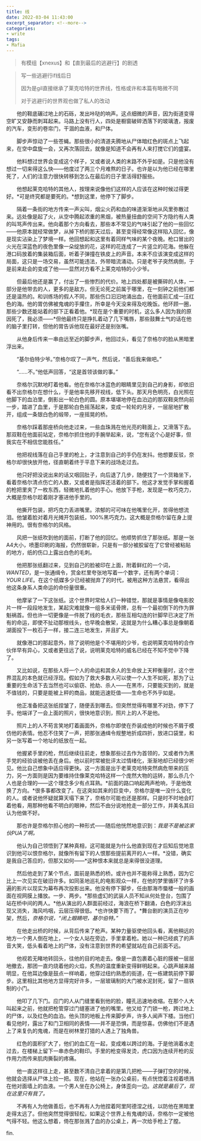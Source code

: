 ```yaml
---
title: 线
date: 2022-03-04 11:43:00
excerpt_separator: <!--more-->
categories:
- write
tags:
- Mafia
---
```

> 有模组【xnexus】和【直到最后的逃避行】的剧透
<!--more-->
> 写一些逃避行if线后日
> 
> 因为是gil直接继承了莱克哈特的世界线，性格或许和本篇有略微不同
> 
> 对于逃避行的世界观也做了私人的改动


&#8195;&#8195;他的鞋底碾过地上的石砾，发出咔哒的响声。这点细微的声音，因为街道变得空旷又安静而刺耳起来。马路上没有行人，四处是橱窗破碎洒落下的玻璃渣，报废的汽车，变形的卷帘门，干涸的血液，和尸体。

&#8195;&#8195;脚步声惊动了一些苍蝇。那些很小的清道夫腾地从尸体暗红色的斑点上飞起来，在空中盘旋一会，又再次落回去，就像是知道不会再有人来打搅它们的盛宴。

&#8195;&#8195;他料想过世界会变成这个样子，又或者说人类的末路不外乎如是。只是他没有想过一切来得这么快——他度过了两三个月难熬的日子。也许是以为他已经在哪里死了，人们的注意力很快转移到怎么在最后的日子里活得舒服些。

&#8195;&#8195;他想起莱克哈特的其他人，按理来说像他们这样的人应该在这种时候过得更好。*可是终究都是要死的。*想到这里，他停下了脚步。

&#8195;&#8195;隔着一条街的地方传来一声尖叫，烟尘火药和血的味道渐渐地从风里弥散过来。远处像是起了火，从空中腾起浓重的黑烟，被热量扭曲的空间下方隐约有人类的叫骂声传出来。他向着那个方向看去，那些本不常见的气味引起了他的一些回忆——他原本就经常做梦，从掉下桥的那天过后，甚至变得经常像这样陷入回忆，像是现实沾染上了梦境一样。他回想起和这里有着同样气味的某个夜晚。枪口冒出的火光在深蓝色的夜色里像一朵绽放的花，这样的花连成了一片竖立的花海。他躲在港口码放着的集装箱后面，听着子弹撞在铁皮上的声音。本来不应该演变成这样的局面，这只是一场交易，虽然可能违法，外带暗流涌动。只是老爷子突然病倒，于是前来赴会的变成了他——显然对方看不上莱克哈特的小少爷。

&#8195;&#8195;但最后他还是赢了，付出了一些惨烈的代价。地上四处都是被撕碎的人体，一部分是他带去的人，更多的是敌方。但无论死之前属于哪里，在一刻钟之前他们都还是温热的。和训练场的假人不同，那些伤口汩汩地涌出血，在他面前汇成一汪红色的海。他的胃仿佛被鬼魂的手攥住，所幸是今天没来得及吃晚饭。他环顾一圈，那些少数还能站着的部下正看着他。*现在是个重要的时机，这么多人因为我的原因死了，我必须——*但他最终只是挣扎着动了几下嘴唇，那些鼓舞士气的话在他的脑子里打转，但他的胃告诉他现在最好还是别张嘴。

&#8195;&#8195;从他身后传来一串由远至近的脚步声，他回过头，看见了奈格尔的脸从黑暗里浮出来。

&#8195;&#8195;“基尔伯特少爷。”奈格尔叹了一声气，然后说，“善后我来做吧。”

&#8195;&#8195;“……不。”他低声回答，“这是首领该做的事。”

&#8195;&#8195;奈格尔沉默地盯着他看。他在奈格尔冰蓝色的眼睛里见到自己的身影，却依旧看不出奈格尔在想什么，于是他率先移开视线，低下头。那天月色明亮，白光照在他脚下的血泊里，倒影出一轮白色的圆。原本堪堪地停在血泊边的那双鞋突然向前一步，踏进了血里，于是那轮白色摇荡起来，变成一轮轮的月牙，一层层地扩散开，组成一条银白色的缎带，一座摇晃的桥。

&#8195;&#8195;奈格尔踩着那座桥向他走过来，一些血珠溅在他光亮的鞋面上，又滑落下去。那双鞋在他面前站定，奈格尔抓住他的手腕举起来，说，“您有这个心是好事，但我实在不相信您能胜任。”

&#8195;&#8195;他把视线落在自己手里的枪上，才注意到自己的手仍在发抖。他想要反驳，奈格尔却很快放开他，径直朝着终于平息下来的战场走过去。

&#8195;&#8195;他只好把没说出来的话又咽回肚子，向后退了几步，随便找了一个货箱坐下，看着奈格尔清点伤亡的人数，又或者是指挥还活着的部下。他这才发觉手掌和握着的枪把里夹了一枚东西，轻微地扎着他的手心。他放下手枪，发现是一枚巧克力，大概是奈格尔趁着刚才塞进他手里的。

&#8195;&#8195;他撕开包装，把巧克力丢进嘴里。浓郁的可可味在他嘴里化开，苦得他想流泪。他皱着脸对着月光摊开包装纸，100%黑巧克力。这大概是奈格尔留在身上提神用的。很有奈格尔的风格。


&#8195;&#8195;风把一张纸吹到他的面前，打断了他的回忆。他顺势抓住了那张纸。那是一张A4大小，喷墨印刷的海报，仍然很崭新，只是有一部分被胶留在了它曾经被粘贴的地方，纸的伤口上露出白色的毛刺。

&#8195;&#8195;他把那张纸翻过来，见到自己的脸被印在上面，附着鲜红的一个词，*WANTED*，是一张通缉令，赏金栏里夸张地写着一个数字，还有两个单词：*YOUR LIFE*。在这个纸媒多少已经被抛弃了的时代，被用这种方法悬赏，看得出他这条身系人类命运的命份量很重。

&#8195;&#8195;他摩挲了一下这张纸。这个世界时常给人们一种错觉，那就是事情是像电影胶片一样一段段地发生，某起灾难就像一组多米诺骨牌，总有一个最初倒下的作为罪魁祸首。但也许一切更像是一件脱了线的毛衣，那些互相勾连的针脚早已决定了所有的命运，即使不扯动那根线头，也早晚会散架，这就是为什么糟心事总是像朝着湖面投下一枚石子一样，接二连三地发生，并且扩大。

&#8195;&#8195;就像港口的那起意外，除了说明他是个不堪用的少爷，也说明莱克哈特的合作伙伴早有异心，又或者更往远了说，说明莱克哈特的威名已经在不知不觉中下降了。

&#8195;&#8195;又比如说，在那些人将一个人的命运和其余人的生命放上天秤衡量时，这个世界混乱的本色就已经浮现。假如为了救大多数人可以使一个人生不如死，那为了让重要的生命活下去当然也可以偷窃、抢劫、杀人——在黑市，只要能买到的，就是不值钱的，只要是能被上秤的商品，就能迅速贬值——生命也不外乎如是。

&#8195;&#8195;他正准备把这张纸捏皱了，随便丢到哪去。但突然觉得有哪里不对劲，停下了手。他端详了一会上面的照片，很快地意识到，照片上的人不是他。

&#8195;&#8195;照片上的人不苟言笑地盯着画面外，奈格尔即使在乔装成他的时候也不屑于模仿他的表情。他忍不住笑了一声，把那张通缉令规整地折成四折，放进口袋里，和另一张写着一个地址的纸放在一起。

&#8195;&#8195;他握紧手里的枪，然后继续往前走，想象那些过去作为首领的，又或者作为黑手党的经验谈被他丢在身后。他以前时常被批评太过情绪化，渐渐地却已经很少听见。他比自己想象中适应得更快。这一方面是出于老莱克哈特突然病危带来的压力，另一方面则是因为要维持住像莱克哈特这样一个庞然大物的运转，那么杀几个人也是合理的——这个理念多少有点耳熟。*前面的路口响起两声枪响，于是他改换了方向。*很多事都改变了。在这突如其来的巨变中，奈格尔是唯一没什么变化的人。或者说他怀疑就算天塌下来了，奈格尔可能也还是那样。只是时不时地会盯着他看，用那种他看不明白的眼神，然后不由分说地抢走一部分工作，并美名其曰认为他做不好。

&#8195;&#8195;那也许是奈格尔担心他的一种形式——随后他恍然地意识到：*我是不是被这家伙PUA了啊。*

&#8195;&#8195;他认为自己领悟到了某种真相，这可能就是为什么他直到现在才后知后觉地意识到他可以恨奈格尔，就像所有留下的人恨那些提前离开的人一样。*没错，确实是我自己答应的，但那又如何——*这种恨本来就总是来得很没道理。

&#8195;&#8195;然后他走到了某个节点，面前是熟悉的桥。或许也并不能称得上熟悉，因为它比上一次见实在破旧许多。如同圣地巡礼的电影观众一样，在他的梦里循环了许多遍的影片以现实为幕布再次投影出来。他没有停下脚步，任由那海市蜃楼一般的画面在视网膜上播放。一步、两步。*那些虚幻的武装人员不知从何处登台，包围了站在桥中间的两人。*他从演出的人群面前经过，海浪在桥下翻涌，白色的浮沫出现又消失，海风呜咽，云层压得很低。*也许快要下雨了。*舞台剧的演员正在吵架，然后，*奈格尔说，“闭上眼睛吧，基尔伯特。”*

&#8195;&#8195;在他走出桥的时候，从背后传来了枪声。某种力量驱使他回头看，离他稍远的地方一个男人倒在地上，一个女人站在旁边，手里拿着枪。她以一种已经疯了的声音大笑，低头看着地上的尸体，没有注意到世界的希望就站在自己前面不远。

&#8195;&#8195;他视若无睹地转回头，往他的目的地走去。像是一直包裹着心脏的膜被一层层地撤去，那团一直灼烧着他的火焰，炙热的温度重新变得鲜明起来。心跳声越来越明显，在他耳边像是鼓点一样响着，他穿过纽约熟悉的街道，在一栋建筑前停下脚步。这里相比其他地方显得完好许多，一层玻璃制的大门被水泥封死，留了一扇铁制的小门。

&#8195;&#8195;他叩了几下门。应门的人从门缝里看到他的脸，瞳孔迅速地收缩。在那个人大叫起来之前，他就把枪管穿过门缝塞进了他的嘴里。他又给了门锁一枪，跨过地上的尸体，以及红色的血泊。他头顶的地板上传来脚步声，许多人闻声下楼。当他们看见他时，露出了和门卫相同的表情——并不是恐惧，而是惊喜。仿佛他们不是遇上了来复仇的鬼魂，而是在树林里打猎的人遇上了独角兽。

&#8195;&#8195;红色的面积扩大了，他们的血汇在一起，变成难以跨过的海。于是他淌着水走过去，在楼梯上留下一串赤色的鞋印。手里的枪变得发烫，虎口因为连续开枪的反作用力而传来肌肉撕裂的疼痛。

&#8195;&#8195;他一直这样往上走，甚至数不清自己拿着的是第几把枪——子弹打空的时候，他就会选择从尸体上捡一把。现在，他站在一张办公桌前，有点恍惚着注视着喷溅在他对面墙上的血液。一个男人坐在办公椅上，身体歪向一边。*这就是最后了，现在这里只有我了。*

&#8195;&#8195;不再有人为他做善后，也不再有人为他捏着阿里阿德涅之线，以防他在黑暗里走得太远了。但他突然觉得很轻松，如果这个世界上有鬼魂的话，奈格尔一定被他气得不轻。他这么想着，倚在那张溅了血的办公桌上，再一次给手枪上了膛。


fin.
